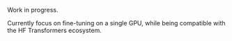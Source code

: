Work in progress.

Currently focus on fine-tuning on a single GPU, while being compatible with the HF Transformers ecosystem.
